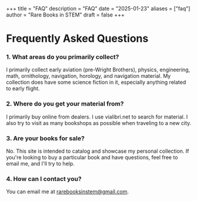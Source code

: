 +++
title = "FAQ"
description = "FAQ"
date = "2025-01-23"
aliases = ["faq"]
author = "Rare Books in STEM"
draft = false
+++

# Frequently Asked Questions

### 1. What areas do you primarily collect?

I primarily collect early aviation (pre-Wright Brothers), physics, engineering, math, ornithology, navigation, horology, and navigation material. My collection does have some science fiction in it, especially anything related to early flight.

### 2. Where do you get your material from?

I primarily buy online from dealers. I use vialibri.net to search for material. I also try to visit as many bookshops as possible when traveling to a new city.

### 3. Are your books for sale?

No. This site is intended to catalog and showcase my personal collection. If you're looking to buy a particular book and have questions, feel free to email me, and I'll try to help.

### 4. How can I contact you?

You can email me at rarebooksinstem@gmail.com.